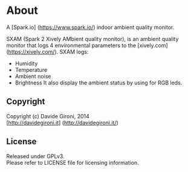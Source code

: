 About
===

A [Spark.io] (https://www.spark.io/) indoor ambient quality monitor.

SXAM (Spark 2 Xively AMbient quality monitor), is an ambient quality monitor that logs 4 environmental parameters to the [xively.com] (https://xively.com/).
SXAM logs:
* Humidity
* Temperature
* Ambient noise
* Brightness
It also display the ambient status by using for RGB leds.

Copyright
---
Copyright (c) Davide Gironi, 2014<br/>
[http://davidegironi.it] (http://davidegironi.it/)<br/>

License
---
Released under GPLv3.<br/>
Please refer to LICENSE file for licensing information.

